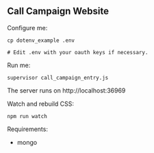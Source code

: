 ## Call Campaign Website

Configure me:

```
cp dotenv_example .env

# Edit .env with your oauth keys if necessary.
```

Run me:

```
supervisor call_campaign_entry.js
```

The server runs on http://localhost:36969

Watch and rebuild CSS:

```
npm run watch
```

Requirements:

  - mongo
